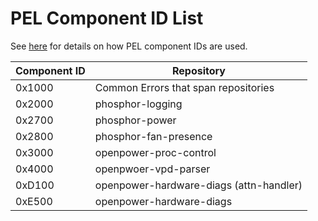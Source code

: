 # PEL Component ID List

See [here](README.md#component-ids) for details on how PEL component IDs are
used.

| Component ID | Repository |
|--------------|------------|
| 0x1000       | Common Errors that span repositories |
| 0x2000       | phosphor-logging |
| 0x2700       | phosphor-power |
| 0x2800       | phosphor-fan-presence |
| 0x3000       | openpower-proc-control |
| 0x4000       | openpwoer-vpd-parser |
| 0xD100       | openpower-hardware-diags (attn-handler) |
| 0xE500       | openpower-hardware-diags |
